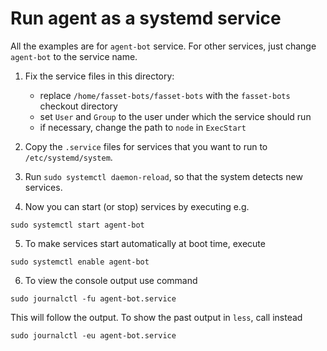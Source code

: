 # Run agent as a systemd service

All the examples are for `agent-bot` service. For other services, just change `agent-bot` to the service name.

1. Fix the service files  in this directory:

    * replace `/home/fasset-bots/fasset-bots` with the `fasset-bots` checkout directory
    * set `User` and `Group` to the user under which the service should run
    * if necessary, change the path to `node` in `ExecStart`

2. Copy the `.service` files for services that you want to run to `/etc/systemd/system`.

3. Run `sudo systemctl daemon-reload`, so that the system detects new services.

4. Now you can start (or stop) services by executing e.g.
```
sudo systemctl start agent-bot
```

5. To make services start automatically at boot time, execute
```
sudo systemctl enable agent-bot
```

6. To view the console output use command
```
sudo journalctl -fu agent-bot.service
```
This will follow the output. To show the past output in `less`, call instead
```
sudo journalctl -eu agent-bot.service
```
